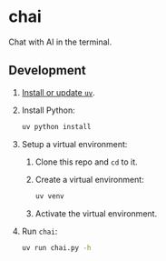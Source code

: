 # chai

Chat with AI in the terminal.

## Development

1. [Install or update `uv`](https://github.com/astral-sh/uv?tab=readme-ov-file#installation).

2. Install Python:
   ```sh
   uv python install
   ```

3. Setup a virtual environment:

   1. Clone this repo and `cd` to it.

   2. Create a virtual environment:
      ```sh
      uv venv
      ```

   3. Activate the virtual environment.

4. Run `chai`:
   ```sh
   uv run chai.py -h
   ```
